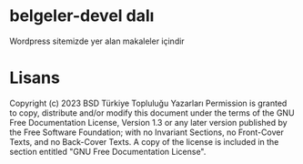# belgeler-devel dalı

Wordpress sitemizde yer alan makaleler içindir

# Lisans

Copyright (c) 2023 BSD Türkiye Topluluğu Yazarları Permission is granted to copy, distribute and/or modify this document under the terms of the GNU Free Documentation License, Version 1.3 or any later version published by the Free Software Foundation; with no Invariant Sections, no Front-Cover Texts, and no Back-Cover Texts. A copy of the license is included in the section entitled "GNU Free Documentation License".

